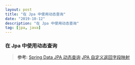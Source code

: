 ```yaml
---
layout: post
title: "在 Jpa 中使用动态查询"
date: "2019-10-12"
description: "在 Jpa 中使用动态查询"
tag: [jpa, java]
---
```


### 在 Jpa 中使用动态查询

>**参考:**
[Spring Data JPA 动态查询](https://www.jianshu.com/p/45ad65690e33#)
[JPA 自定义返回字段映射](https://www.jianshu.com/p/fbd157c3b4a4)
